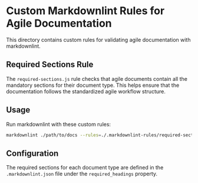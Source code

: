 # Custom Markdownlint Rules for Agile Documentation

This directory contains custom rules for validating agile documentation with markdownlint.

## Required Sections Rule

The `required-sections.js` rule checks that agile documents contain all the mandatory sections
for their document type. This helps ensure that the documentation follows the standardized
agile workflow structure.

## Usage

Run markdownlint with these custom rules:

```bash
markdownlint ./path/to/docs --rules=./.markdownlint-rules/required-sections.js
```

## Configuration

The required sections for each document type are defined in the `.markdownlint.json` file
under the `required_headings` property.
